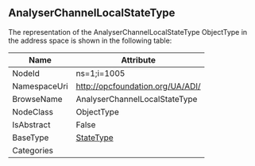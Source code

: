 <!-- objecttype -->
## AnalyserChannelLocalStateType
  
<!-- end of text -->
The representation of the AnalyserChannelLocalStateType ObjectType in the address space is shown in the following table:  

|Name|Attribute|
|---|---|
|NodeId|ns=1;i=1005|
|NamespaceUri|http://opcfoundation.org/UA/ADI/|
|BrowseName|AnalyserChannelLocalStateType|
|NodeClass|ObjectType|
|IsAbstract|False|
|BaseType|[StateType](../../../Core/Part5/ObjectTypes/StateType/readme.md)|
|Categories||

